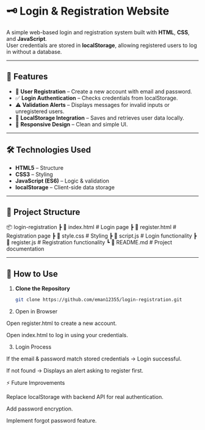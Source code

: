 # 🗝️ Login & Registration Website

A simple web-based login and registration system built with **HTML**, **CSS**, and **JavaScript**.  
User credentials are stored in **localStorage**, allowing registered users to log in without a database.  

---

## 📌 Features
- 🔐 **User Registration** – Create a new account with email and password.  
- ✅ **Login Authentication** – Checks credentials from localStorage.  
- ⚠ **Validation Alerts** – Displays messages for invalid inputs or unregistered users.  
- 📂 **LocalStorage Integration** – Saves and retrieves user data locally.  
- 🎨 **Responsive Design** – Clean and simple UI.  

---

## 🛠️ Technologies Used
- **HTML5** – Structure  
- **CSS3** – Styling  
- **JavaScript (ES6)** – Logic & validation  
- **localStorage** – Client-side data storage  

---

## 📂 Project Structure

📦 login-registration
┣ 📜 index.html # Login page
┣ 📜 register.html # Registration page
┣ 📜 style.css # Styling
┣ 📜 script.js # Login functionality
┣ 📜 register.js # Registration functionality
┗ 📜 README.md # Project documentation



---

## 🚀 How to Use
1. **Clone the Repository**
   ```bash
   git clone https://github.com/eman12355/login-registration.git

2. Open in Browser

Open register.html to create a new account.

Open index.html to log in using your credentials.

3. Login Process

If the email & password match stored credentials → Login successful.

If not found → Displays an alert asking to register first.


⚡ Future Improvements

Replace localStorage with backend API for real authentication.

Add password encryption.

Implement forgot password feature.
